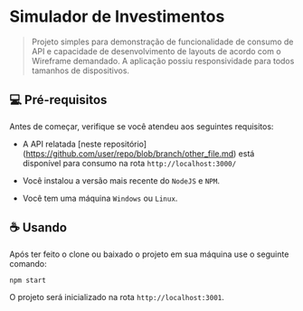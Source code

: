 # Simulador de Investimentos

> Projeto simples para demonstração de funcionalidade de consumo de API e capacidade de desenvolvimento de layouts de acordo com o Wireframe demandado. A aplicação possiu responsividade para todos tamanhos de dispositivos.



## 💻 Pré-requisitos

Antes de começar, verifique se você atendeu aos seguintes requisitos:
* A API relatada [neste repositório] (https://github.com/user/repo/blob/branch/other_file.md) está disponível para consumo na rota `http://localhost:3000/`

* Você instalou a versão mais recente do `NodeJS` e `NPM`.
* Você tem uma máquina `Windows` ou `Linux`. 


## ☕ Usando

Após ter feito o clone ou baixado o projeto em sua máquina use o seguinte comando:

```
npm start
``` 

O projeto será inicializado na rota `http://localhost:3001`.

